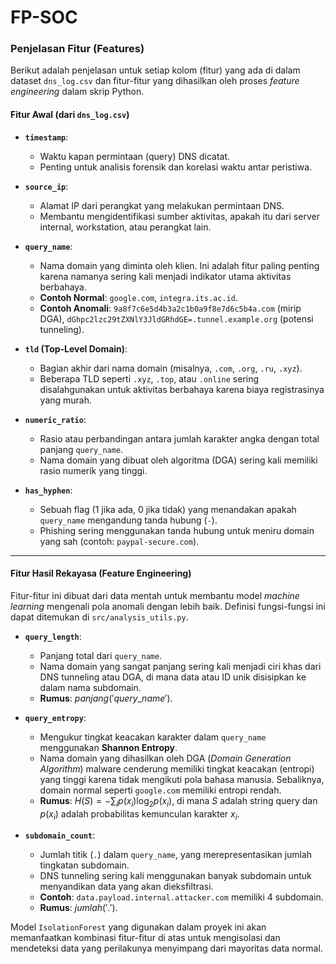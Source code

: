 # FP-SOC

### Penjelasan Fitur (Features)

Berikut adalah penjelasan untuk setiap kolom (fitur) yang ada di dalam dataset `dns_log.csv` dan fitur-fitur yang dihasilkan oleh proses *feature engineering* dalam skrip Python.

#### **Fitur Awal (dari `dns_log.csv`)**

* **`timestamp`**:
    * Waktu kapan permintaan (query) DNS dicatat.
    * Penting untuk analisis forensik dan korelasi waktu antar peristiwa.

* **`source_ip`**:
    * Alamat IP dari perangkat yang melakukan permintaan DNS.
    * Membantu mengidentifikasi sumber aktivitas, apakah itu dari server internal, workstation, atau perangkat lain.

* **`query_name`**:
    * Nama domain yang diminta oleh klien. Ini adalah fitur paling penting karena namanya sering kali menjadi indikator utama aktivitas berbahaya.
    * **Contoh Normal**: `google.com`, `integra.its.ac.id`.
    * **Contoh Anomali**: `9a8f7c6e5d4b3a2c1b0a9f8e7d6c5b4a.com` (mirip DGA), `dGhpc2lzc29tZXNlY3JldGRhdGE=.tunnel.example.org` (potensi tunneling).

* **`tld` (Top-Level Domain)**:
    * Bagian akhir dari nama domain (misalnya, `.com`, `.org`, `.ru`, `.xyz`).
    * Beberapa TLD seperti `.xyz`, `.top`, atau `.online` sering disalahgunakan untuk aktivitas berbahaya karena biaya registrasinya yang murah.

* **`numeric_ratio`**:
    * Rasio atau perbandingan antara jumlah karakter angka dengan total panjang `query_name`.
    * Nama domain yang dibuat oleh algoritma (DGA) sering kali memiliki rasio numerik yang tinggi.

* **`has_hyphen`**:
    * Sebuah flag (1 jika ada, 0 jika tidak) yang menandakan apakah `query_name` mengandung tanda hubung (`-`).
    * Phishing sering menggunakan tanda hubung untuk meniru domain yang sah (contoh: `paypal-secure.com`).

---

#### **Fitur Hasil Rekayasa (Feature Engineering)**

Fitur-fitur ini dibuat dari data mentah untuk membantu model *machine learning* mengenali pola anomali dengan lebih baik. Definisi fungsi-fungsi ini dapat ditemukan di `src/analysis_utils.py`.

* **`query_length`**:
    * Panjang total dari `query_name`.
    * Nama domain yang sangat panjang sering kali menjadi ciri khas dari DNS tunneling atau DGA, di mana data atau ID unik disisipkan ke dalam nama subdomain.
    * **Rumus**: $panjang('query\_name')$.

* **`query_entropy`**:
    * Mengukur tingkat keacakan karakter dalam `query_name` menggunakan **Shannon Entropy**.
    * Nama domain yang dihasilkan oleh DGA (*Domain Generation Algorithm*) malware cenderung memiliki tingkat keacakan (entropi) yang tinggi karena tidak mengikuti pola bahasa manusia. Sebaliknya, domain normal seperti `google.com` memiliki entropi rendah.
    * **Rumus**: $H(S) = -\sum_{i} p(x_i) \log_{2} p(x_i)$, di mana $S$ adalah string query dan $p(x_i)$ adalah probabilitas kemunculan karakter $x_i$.

* **`subdomain_count`**:
    * Jumlah titik (`.`) dalam `query_name`, yang merepresentasikan jumlah tingkatan subdomain.
    * DNS tunneling sering kali menggunakan banyak subdomain untuk menyandikan data yang akan dieksfiltrasi.
    * **Contoh**: `data.payload.internal.attacker.com` memiliki 4 subdomain.
    * **Rumus**: $jumlah(' . ')$.

Model `IsolationForest` yang digunakan dalam proyek ini akan memanfaatkan kombinasi fitur-fitur di atas untuk mengisolasi dan mendeteksi data yang perilakunya menyimpang dari mayoritas data normal.
